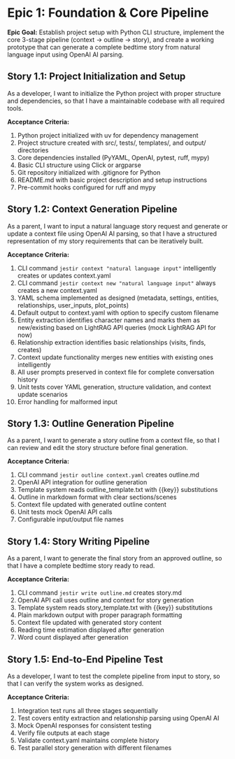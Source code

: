 # Epic 1: Foundation & Core Pipeline

**Epic Goal:** Establish project setup with Python CLI structure, implement the core 3-stage pipeline (context → outline → story), and create a working prototype that can generate a complete bedtime story from natural language input using OpenAI AI parsing.

## Story 1.1: Project Initialization and Setup

As a developer,
I want to initialize the Python project with proper structure and dependencies,
so that I have a maintainable codebase with all required tools.

**Acceptance Criteria:**

1. Python project initialized with uv for dependency management
2. Project structure created with src/, tests/, templates/, and output/ directories
3. Core dependencies installed (PyYAML, OpenAI, pytest, ruff, mypy)
4. Basic CLI structure using Click or argparse
5. Git repository initialized with .gitignore for Python
6. README.md with basic project description and setup instructions
7. Pre-commit hooks configured for ruff and mypy

## Story 1.2: Context Generation Pipeline

As a parent,
I want to input a natural language story request and generate or update a context file using OpenAI AI parsing,
so that I have a structured representation of my story requirements that can be iteratively built.

**Acceptance Criteria:**

1. CLI command `jestir context "natural language input"` intelligently creates or updates context.yaml
2. CLI command `jestir context new "natural language input"` always creates a new context.yaml
3. YAML schema implemented as designed (metadata, settings, entities, relationships, user_inputs, plot_points)
4. Default output to context.yaml with option to specify custom filename
5. Entity extraction identifies character names and marks them as new/existing based on LightRAG API queries (mock LightRAG API for now)
6. Relationship extraction identifies basic relationships (visits, finds, creates)
7. Context update functionality merges new entities with existing ones intelligently
8. All user prompts preserved in context file for complete conversation history
9. Unit tests cover YAML generation, structure validation, and context update scenarios
10. Error handling for malformed input

## Story 1.3: Outline Generation Pipeline

As a parent,
I want to generate a story outline from a context file,
so that I can review and edit the story structure before final generation.

**Acceptance Criteria:**

1. CLI command `jestir outline context.yaml` creates outline.md
2. OpenAI API integration for outline generation
3. Template system reads outline_template.txt with {{key}} substitutions
4. Outline in markdown format with clear sections/scenes
5. Context file updated with generated outline content
6. Unit tests mock OpenAI API calls
7. Configurable input/output file names

## Story 1.4: Story Writing Pipeline

As a parent,
I want to generate the final story from an approved outline,
so that I have a complete bedtime story ready to read.

**Acceptance Criteria:**

1. CLI command `jestir write outline.md` creates story.md
2. OpenAI API call uses outline and context for story generation
3. Template system reads story_template.txt with {{key}} substitutions
4. Plain markdown output with proper paragraph formatting
5. Context file updated with generated story content
6. Reading time estimation displayed after generation
7. Word count displayed after generation

## Story 1.5: End-to-End Pipeline Test

As a developer,
I want to test the complete pipeline from input to story,
so that I can verify the system works as designed.

**Acceptance Criteria:**

1. Integration test runs all three stages sequentially
2. Test covers entity extraction and relationship parsing using OpenAI AI
3. Mock OpenAI responses for consistent testing
4. Verify file outputs at each stage
5. Validate context.yaml maintains complete history
6. Test parallel story generation with different filenames

